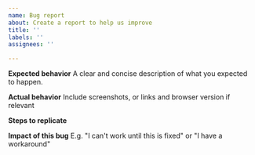 ```yaml
---
name: Bug report
about: Create a report to help us improve
title: ''
labels: ''
assignees: ''

---
```


**Expected behavior**
A clear and concise description of what you expected to happen.

**Actual behavior**
Include screenshots, or links and browser version if relevant

**Steps to replicate**

**Impact of this bug**
E.g. "I can't work until this is fixed" or "I have a workaround"
